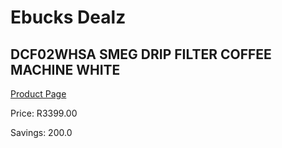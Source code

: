 
# Ebucks Dealz
## DCF02WHSA SMEG DRIP FILTER COFFEE MACHINE WHITE
[Product Page](https://www.ebucks.com/web/shop/productSelected.do?prodId=1158885089&catId=704984897)

Price: R3399.00

Savings: 200.0


	